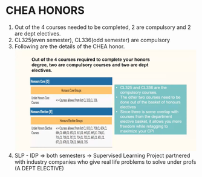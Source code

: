 # CHEA HONORS
1. Out of the 4 courses needed to be completed, 2 are compulsory and 2 are dept electives.
2. CL325(even semester), CL336(odd semester) are compulsory
3. Following are the details of the CHEA honor.
![Alt text](image-4.png) 
4. SLP - IDP => both semesters -> Supervised Learning Project partnered with industry companies who give real life problems to solve under profs (A DEPT ELECTIVE)